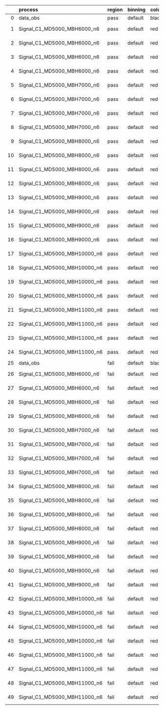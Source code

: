 |    | process                      | region   | binning   | color   | process_type   |   scale | variation   | source_filename                                                       | source_histname    | alias                        | title     |   combine_idx |     lnN |   shapes | syst_type   | direction   | variation_alias   |
|---:|:-----------------------------|:---------|:----------|:--------|:---------------|--------:|:------------|:----------------------------------------------------------------------|:-------------------|:-----------------------------|:----------|--------------:|--------:|---------:|:------------|:------------|:------------------|
|  0 | data_obs                     | pass     | default   | black   | DATA           |       1 | nominal     | ./histograms_for_2DAlphabet_v18//BH_Data.root                         | hpass              | Data                         | Data      |           nan | nan     |      nan | nan         | nan         | nan               |
|  1 | Signal_C1_MD5000_MBH6000_n6  | pass     | default   | red     | SIGNAL         |       1 | lumi        | ./histograms_for_2DAlphabet_v18//BH_Signal_C1_MD5000_MBH6000_n6.root  | hpass              | Signal_C1_MD5000_MBH6000_n6  | BH signal |           nan |   1.016 |      nan | lnN         | nan         | nan               |
|  2 | Signal_C1_MD5000_MBH6000_n6  | pass     | default   | red     | SIGNAL         |       1 | SVM         | ./histograms_for_2DAlphabet_v18//BH_Signal_C1_MD5000_MBH6000_n6.root  | hpass_SVMsyst_up   | Signal_C1_MD5000_MBH6000_n6  | BH signal |           nan | nan     |        1 | shapes      | Up          | SVMsyst           |
|  3 | Signal_C1_MD5000_MBH6000_n6  | pass     | default   | red     | SIGNAL         |       1 | SVM         | ./histograms_for_2DAlphabet_v18//BH_Signal_C1_MD5000_MBH6000_n6.root  | hpass_SVMsyst_down | Signal_C1_MD5000_MBH6000_n6  | BH signal |           nan | nan     |        1 | shapes      | Down        | SVMsyst           |
|  4 | Signal_C1_MD5000_MBH6000_n6  | pass     | default   | red     | SIGNAL         |       1 | nominal     | ./histograms_for_2DAlphabet_v18//BH_Signal_C1_MD5000_MBH6000_n6.root  | hpass              | Signal_C1_MD5000_MBH6000_n6  | BH signal |           nan | nan     |      nan | nan         | nan         | nan               |
|  5 | Signal_C1_MD5000_MBH7000_n6  | pass     | default   | red     | SIGNAL         |       1 | lumi        | ./histograms_for_2DAlphabet_v18//BH_Signal_C1_MD5000_MBH7000_n6.root  | hpass              | Signal_C1_MD5000_MBH7000_n6  | BH signal |           nan |   1.016 |      nan | lnN         | nan         | nan               |
|  6 | Signal_C1_MD5000_MBH7000_n6  | pass     | default   | red     | SIGNAL         |       1 | SVM         | ./histograms_for_2DAlphabet_v18//BH_Signal_C1_MD5000_MBH7000_n6.root  | hpass_SVMsyst_up   | Signal_C1_MD5000_MBH7000_n6  | BH signal |           nan | nan     |        1 | shapes      | Up          | SVMsyst           |
|  7 | Signal_C1_MD5000_MBH7000_n6  | pass     | default   | red     | SIGNAL         |       1 | SVM         | ./histograms_for_2DAlphabet_v18//BH_Signal_C1_MD5000_MBH7000_n6.root  | hpass_SVMsyst_down | Signal_C1_MD5000_MBH7000_n6  | BH signal |           nan | nan     |        1 | shapes      | Down        | SVMsyst           |
|  8 | Signal_C1_MD5000_MBH7000_n6  | pass     | default   | red     | SIGNAL         |       1 | nominal     | ./histograms_for_2DAlphabet_v18//BH_Signal_C1_MD5000_MBH7000_n6.root  | hpass              | Signal_C1_MD5000_MBH7000_n6  | BH signal |           nan | nan     |      nan | nan         | nan         | nan               |
|  9 | Signal_C1_MD5000_MBH8000_n6  | pass     | default   | red     | SIGNAL         |       1 | lumi        | ./histograms_for_2DAlphabet_v18//BH_Signal_C1_MD5000_MBH8000_n6.root  | hpass              | Signal_C1_MD5000_MBH8000_n6  | BH signal |           nan |   1.016 |      nan | lnN         | nan         | nan               |
| 10 | Signal_C1_MD5000_MBH8000_n6  | pass     | default   | red     | SIGNAL         |       1 | SVM         | ./histograms_for_2DAlphabet_v18//BH_Signal_C1_MD5000_MBH8000_n6.root  | hpass_SVMsyst_up   | Signal_C1_MD5000_MBH8000_n6  | BH signal |           nan | nan     |        1 | shapes      | Up          | SVMsyst           |
| 11 | Signal_C1_MD5000_MBH8000_n6  | pass     | default   | red     | SIGNAL         |       1 | SVM         | ./histograms_for_2DAlphabet_v18//BH_Signal_C1_MD5000_MBH8000_n6.root  | hpass_SVMsyst_down | Signal_C1_MD5000_MBH8000_n6  | BH signal |           nan | nan     |        1 | shapes      | Down        | SVMsyst           |
| 12 | Signal_C1_MD5000_MBH8000_n6  | pass     | default   | red     | SIGNAL         |       1 | nominal     | ./histograms_for_2DAlphabet_v18//BH_Signal_C1_MD5000_MBH8000_n6.root  | hpass              | Signal_C1_MD5000_MBH8000_n6  | BH signal |           nan | nan     |      nan | nan         | nan         | nan               |
| 13 | Signal_C1_MD5000_MBH9000_n6  | pass     | default   | red     | SIGNAL         |       1 | lumi        | ./histograms_for_2DAlphabet_v18//BH_Signal_C1_MD5000_MBH9000_n6.root  | hpass              | Signal_C1_MD5000_MBH9000_n6  | BH signal |           nan |   1.016 |      nan | lnN         | nan         | nan               |
| 14 | Signal_C1_MD5000_MBH9000_n6  | pass     | default   | red     | SIGNAL         |       1 | SVM         | ./histograms_for_2DAlphabet_v18//BH_Signal_C1_MD5000_MBH9000_n6.root  | hpass_SVMsyst_up   | Signal_C1_MD5000_MBH9000_n6  | BH signal |           nan | nan     |        1 | shapes      | Up          | SVMsyst           |
| 15 | Signal_C1_MD5000_MBH9000_n6  | pass     | default   | red     | SIGNAL         |       1 | SVM         | ./histograms_for_2DAlphabet_v18//BH_Signal_C1_MD5000_MBH9000_n6.root  | hpass_SVMsyst_down | Signal_C1_MD5000_MBH9000_n6  | BH signal |           nan | nan     |        1 | shapes      | Down        | SVMsyst           |
| 16 | Signal_C1_MD5000_MBH9000_n6  | pass     | default   | red     | SIGNAL         |       1 | nominal     | ./histograms_for_2DAlphabet_v18//BH_Signal_C1_MD5000_MBH9000_n6.root  | hpass              | Signal_C1_MD5000_MBH9000_n6  | BH signal |           nan | nan     |      nan | nan         | nan         | nan               |
| 17 | Signal_C1_MD5000_MBH10000_n6 | pass     | default   | red     | SIGNAL         |       1 | lumi        | ./histograms_for_2DAlphabet_v18//BH_Signal_C1_MD5000_MBH10000_n6.root | hpass              | Signal_C1_MD5000_MBH10000_n6 | BH signal |           nan |   1.016 |      nan | lnN         | nan         | nan               |
| 18 | Signal_C1_MD5000_MBH10000_n6 | pass     | default   | red     | SIGNAL         |       1 | SVM         | ./histograms_for_2DAlphabet_v18//BH_Signal_C1_MD5000_MBH10000_n6.root | hpass_SVMsyst_up   | Signal_C1_MD5000_MBH10000_n6 | BH signal |           nan | nan     |        1 | shapes      | Up          | SVMsyst           |
| 19 | Signal_C1_MD5000_MBH10000_n6 | pass     | default   | red     | SIGNAL         |       1 | SVM         | ./histograms_for_2DAlphabet_v18//BH_Signal_C1_MD5000_MBH10000_n6.root | hpass_SVMsyst_down | Signal_C1_MD5000_MBH10000_n6 | BH signal |           nan | nan     |        1 | shapes      | Down        | SVMsyst           |
| 20 | Signal_C1_MD5000_MBH10000_n6 | pass     | default   | red     | SIGNAL         |       1 | nominal     | ./histograms_for_2DAlphabet_v18//BH_Signal_C1_MD5000_MBH10000_n6.root | hpass              | Signal_C1_MD5000_MBH10000_n6 | BH signal |           nan | nan     |      nan | nan         | nan         | nan               |
| 21 | Signal_C1_MD5000_MBH11000_n6 | pass     | default   | red     | SIGNAL         |       1 | lumi        | ./histograms_for_2DAlphabet_v18//BH_Signal_C1_MD5000_MBH11000_n6.root | hpass              | Signal_C1_MD5000_MBH11000_n6 | BH signal |           nan |   1.016 |      nan | lnN         | nan         | nan               |
| 22 | Signal_C1_MD5000_MBH11000_n6 | pass     | default   | red     | SIGNAL         |       1 | SVM         | ./histograms_for_2DAlphabet_v18//BH_Signal_C1_MD5000_MBH11000_n6.root | hpass_SVMsyst_up   | Signal_C1_MD5000_MBH11000_n6 | BH signal |           nan | nan     |        1 | shapes      | Up          | SVMsyst           |
| 23 | Signal_C1_MD5000_MBH11000_n6 | pass     | default   | red     | SIGNAL         |       1 | SVM         | ./histograms_for_2DAlphabet_v18//BH_Signal_C1_MD5000_MBH11000_n6.root | hpass_SVMsyst_down | Signal_C1_MD5000_MBH11000_n6 | BH signal |           nan | nan     |        1 | shapes      | Down        | SVMsyst           |
| 24 | Signal_C1_MD5000_MBH11000_n6 | pass     | default   | red     | SIGNAL         |       1 | nominal     | ./histograms_for_2DAlphabet_v18//BH_Signal_C1_MD5000_MBH11000_n6.root | hpass              | Signal_C1_MD5000_MBH11000_n6 | BH signal |           nan | nan     |      nan | nan         | nan         | nan               |
| 25 | data_obs                     | fail     | default   | black   | DATA           |       1 | nominal     | ./histograms_for_2DAlphabet_v18//BH_Data.root                         | hfail              | Data                         | Data      |           nan | nan     |      nan | nan         | nan         | nan               |
| 26 | Signal_C1_MD5000_MBH6000_n6  | fail     | default   | red     | SIGNAL         |       1 | lumi        | ./histograms_for_2DAlphabet_v18//BH_Signal_C1_MD5000_MBH6000_n6.root  | hfail              | Signal_C1_MD5000_MBH6000_n6  | BH signal |           nan |   1.016 |      nan | lnN         | nan         | nan               |
| 27 | Signal_C1_MD5000_MBH6000_n6  | fail     | default   | red     | SIGNAL         |       1 | SVM         | ./histograms_for_2DAlphabet_v18//BH_Signal_C1_MD5000_MBH6000_n6.root  | hfail_SVMsyst_up   | Signal_C1_MD5000_MBH6000_n6  | BH signal |           nan | nan     |        1 | shapes      | Up          | SVMsyst           |
| 28 | Signal_C1_MD5000_MBH6000_n6  | fail     | default   | red     | SIGNAL         |       1 | SVM         | ./histograms_for_2DAlphabet_v18//BH_Signal_C1_MD5000_MBH6000_n6.root  | hfail_SVMsyst_down | Signal_C1_MD5000_MBH6000_n6  | BH signal |           nan | nan     |        1 | shapes      | Down        | SVMsyst           |
| 29 | Signal_C1_MD5000_MBH6000_n6  | fail     | default   | red     | SIGNAL         |       1 | nominal     | ./histograms_for_2DAlphabet_v18//BH_Signal_C1_MD5000_MBH6000_n6.root  | hfail              | Signal_C1_MD5000_MBH6000_n6  | BH signal |           nan | nan     |      nan | nan         | nan         | nan               |
| 30 | Signal_C1_MD5000_MBH7000_n6  | fail     | default   | red     | SIGNAL         |       1 | lumi        | ./histograms_for_2DAlphabet_v18//BH_Signal_C1_MD5000_MBH7000_n6.root  | hfail              | Signal_C1_MD5000_MBH7000_n6  | BH signal |           nan |   1.016 |      nan | lnN         | nan         | nan               |
| 31 | Signal_C1_MD5000_MBH7000_n6  | fail     | default   | red     | SIGNAL         |       1 | SVM         | ./histograms_for_2DAlphabet_v18//BH_Signal_C1_MD5000_MBH7000_n6.root  | hfail_SVMsyst_up   | Signal_C1_MD5000_MBH7000_n6  | BH signal |           nan | nan     |        1 | shapes      | Up          | SVMsyst           |
| 32 | Signal_C1_MD5000_MBH7000_n6  | fail     | default   | red     | SIGNAL         |       1 | SVM         | ./histograms_for_2DAlphabet_v18//BH_Signal_C1_MD5000_MBH7000_n6.root  | hfail_SVMsyst_down | Signal_C1_MD5000_MBH7000_n6  | BH signal |           nan | nan     |        1 | shapes      | Down        | SVMsyst           |
| 33 | Signal_C1_MD5000_MBH7000_n6  | fail     | default   | red     | SIGNAL         |       1 | nominal     | ./histograms_for_2DAlphabet_v18//BH_Signal_C1_MD5000_MBH7000_n6.root  | hfail              | Signal_C1_MD5000_MBH7000_n6  | BH signal |           nan | nan     |      nan | nan         | nan         | nan               |
| 34 | Signal_C1_MD5000_MBH8000_n6  | fail     | default   | red     | SIGNAL         |       1 | lumi        | ./histograms_for_2DAlphabet_v18//BH_Signal_C1_MD5000_MBH8000_n6.root  | hfail              | Signal_C1_MD5000_MBH8000_n6  | BH signal |           nan |   1.016 |      nan | lnN         | nan         | nan               |
| 35 | Signal_C1_MD5000_MBH8000_n6  | fail     | default   | red     | SIGNAL         |       1 | SVM         | ./histograms_for_2DAlphabet_v18//BH_Signal_C1_MD5000_MBH8000_n6.root  | hfail_SVMsyst_up   | Signal_C1_MD5000_MBH8000_n6  | BH signal |           nan | nan     |        1 | shapes      | Up          | SVMsyst           |
| 36 | Signal_C1_MD5000_MBH8000_n6  | fail     | default   | red     | SIGNAL         |       1 | SVM         | ./histograms_for_2DAlphabet_v18//BH_Signal_C1_MD5000_MBH8000_n6.root  | hfail_SVMsyst_down | Signal_C1_MD5000_MBH8000_n6  | BH signal |           nan | nan     |        1 | shapes      | Down        | SVMsyst           |
| 37 | Signal_C1_MD5000_MBH8000_n6  | fail     | default   | red     | SIGNAL         |       1 | nominal     | ./histograms_for_2DAlphabet_v18//BH_Signal_C1_MD5000_MBH8000_n6.root  | hfail              | Signal_C1_MD5000_MBH8000_n6  | BH signal |           nan | nan     |      nan | nan         | nan         | nan               |
| 38 | Signal_C1_MD5000_MBH9000_n6  | fail     | default   | red     | SIGNAL         |       1 | lumi        | ./histograms_for_2DAlphabet_v18//BH_Signal_C1_MD5000_MBH9000_n6.root  | hfail              | Signal_C1_MD5000_MBH9000_n6  | BH signal |           nan |   1.016 |      nan | lnN         | nan         | nan               |
| 39 | Signal_C1_MD5000_MBH9000_n6  | fail     | default   | red     | SIGNAL         |       1 | SVM         | ./histograms_for_2DAlphabet_v18//BH_Signal_C1_MD5000_MBH9000_n6.root  | hfail_SVMsyst_up   | Signal_C1_MD5000_MBH9000_n6  | BH signal |           nan | nan     |        1 | shapes      | Up          | SVMsyst           |
| 40 | Signal_C1_MD5000_MBH9000_n6  | fail     | default   | red     | SIGNAL         |       1 | SVM         | ./histograms_for_2DAlphabet_v18//BH_Signal_C1_MD5000_MBH9000_n6.root  | hfail_SVMsyst_down | Signal_C1_MD5000_MBH9000_n6  | BH signal |           nan | nan     |        1 | shapes      | Down        | SVMsyst           |
| 41 | Signal_C1_MD5000_MBH9000_n6  | fail     | default   | red     | SIGNAL         |       1 | nominal     | ./histograms_for_2DAlphabet_v18//BH_Signal_C1_MD5000_MBH9000_n6.root  | hfail              | Signal_C1_MD5000_MBH9000_n6  | BH signal |           nan | nan     |      nan | nan         | nan         | nan               |
| 42 | Signal_C1_MD5000_MBH10000_n6 | fail     | default   | red     | SIGNAL         |       1 | lumi        | ./histograms_for_2DAlphabet_v18//BH_Signal_C1_MD5000_MBH10000_n6.root | hfail              | Signal_C1_MD5000_MBH10000_n6 | BH signal |           nan |   1.016 |      nan | lnN         | nan         | nan               |
| 43 | Signal_C1_MD5000_MBH10000_n6 | fail     | default   | red     | SIGNAL         |       1 | SVM         | ./histograms_for_2DAlphabet_v18//BH_Signal_C1_MD5000_MBH10000_n6.root | hfail_SVMsyst_up   | Signal_C1_MD5000_MBH10000_n6 | BH signal |           nan | nan     |        1 | shapes      | Up          | SVMsyst           |
| 44 | Signal_C1_MD5000_MBH10000_n6 | fail     | default   | red     | SIGNAL         |       1 | SVM         | ./histograms_for_2DAlphabet_v18//BH_Signal_C1_MD5000_MBH10000_n6.root | hfail_SVMsyst_down | Signal_C1_MD5000_MBH10000_n6 | BH signal |           nan | nan     |        1 | shapes      | Down        | SVMsyst           |
| 45 | Signal_C1_MD5000_MBH10000_n6 | fail     | default   | red     | SIGNAL         |       1 | nominal     | ./histograms_for_2DAlphabet_v18//BH_Signal_C1_MD5000_MBH10000_n6.root | hfail              | Signal_C1_MD5000_MBH10000_n6 | BH signal |           nan | nan     |      nan | nan         | nan         | nan               |
| 46 | Signal_C1_MD5000_MBH11000_n6 | fail     | default   | red     | SIGNAL         |       1 | lumi        | ./histograms_for_2DAlphabet_v18//BH_Signal_C1_MD5000_MBH11000_n6.root | hfail              | Signal_C1_MD5000_MBH11000_n6 | BH signal |           nan |   1.016 |      nan | lnN         | nan         | nan               |
| 47 | Signal_C1_MD5000_MBH11000_n6 | fail     | default   | red     | SIGNAL         |       1 | SVM         | ./histograms_for_2DAlphabet_v18//BH_Signal_C1_MD5000_MBH11000_n6.root | hfail_SVMsyst_up   | Signal_C1_MD5000_MBH11000_n6 | BH signal |           nan | nan     |        1 | shapes      | Up          | SVMsyst           |
| 48 | Signal_C1_MD5000_MBH11000_n6 | fail     | default   | red     | SIGNAL         |       1 | SVM         | ./histograms_for_2DAlphabet_v18//BH_Signal_C1_MD5000_MBH11000_n6.root | hfail_SVMsyst_down | Signal_C1_MD5000_MBH11000_n6 | BH signal |           nan | nan     |        1 | shapes      | Down        | SVMsyst           |
| 49 | Signal_C1_MD5000_MBH11000_n6 | fail     | default   | red     | SIGNAL         |       1 | nominal     | ./histograms_for_2DAlphabet_v18//BH_Signal_C1_MD5000_MBH11000_n6.root | hfail              | Signal_C1_MD5000_MBH11000_n6 | BH signal |           nan | nan     |      nan | nan         | nan         | nan               |